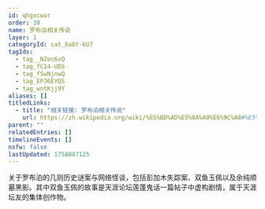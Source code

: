```yaml
---
id: qhgxcwar
order: 39
name: 罗布泊相关传说
layer: 1
categoryId: cat_8abY-bU7
tagIds:
  - tag__NZec6vQ
  - tag_fC14-UDS
  - tag_fSwNjnwQ
  - tag_EPJ6EYQ5
  - tag_wntKjj9Y
aliases: []
titledLinks:
  - title: "相关链接: 罗布泊相关传说"
    url: https://zh.wikipedia.org/wiki/%E5%BD%AD%E5%8A%A0%E6%9C%A8#%E5%A4%B1%E8%B8%AA
parent: ""
relatedEntries: []
timelineEvents: []
nsfw: false
lastUpdated: 1758087125
---
```


关于罗布泊的几则历史谜案与网络怪谈，包括彭加木失踪案、双鱼玉佩以及余纯顺墓黑影。其中双鱼玉佩的故事是天涯论坛莲蓬鬼话一篇帖子中虚构剧情，属于天涯坛友的集体创作物。